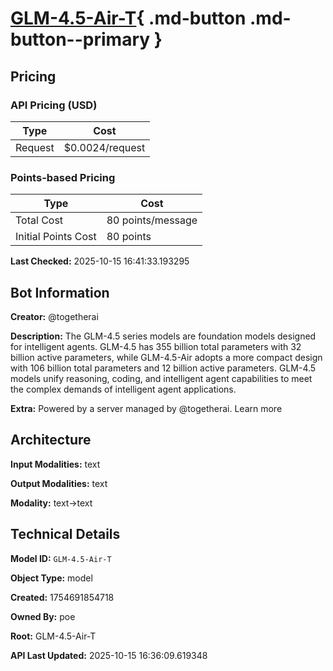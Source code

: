 # [GLM-4.5-Air-T](https://poe.com/GLM-4.5-Air-T){ .md-button .md-button--primary }

## Pricing

### API Pricing (USD)

| Type | Cost |
|------|------|
| Request | $0.0024/request |

### Points-based Pricing

| Type | Cost |
|------|------|
| Total Cost | 80 points/message |
| Initial Points Cost | 80 points |

**Last Checked:** 2025-10-15 16:41:33.193295


## Bot Information

**Creator:** @togetherai

**Description:** The GLM-4.5 series models are foundation models designed for intelligent agents. GLM-4.5 has 355 billion total parameters with 32 billion active parameters, while GLM-4.5-Air adopts a more compact design with 106 billion total parameters and 12 billion active parameters. GLM-4.5 models unify reasoning, coding, and intelligent agent capabilities to meet the complex demands of intelligent agent applications.

**Extra:** Powered by a server managed by @togetherai. Learn more


## Architecture

**Input Modalities:** text

**Output Modalities:** text

**Modality:** text->text


## Technical Details

**Model ID:** `GLM-4.5-Air-T`

**Object Type:** model

**Created:** 1754691854718

**Owned By:** poe

**Root:** GLM-4.5-Air-T

**API Last Updated:** 2025-10-15 16:36:09.619348
